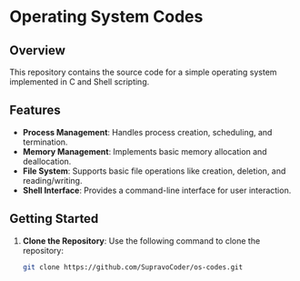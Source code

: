 # Operating System Codes

## Overview
This repository contains the source code for a simple operating system implemented in C and Shell scripting.

## Features
- **Process Management**: Handles process creation, scheduling, and termination.
- **Memory Management**: Implements basic memory allocation and deallocation.
- **File System**: Supports basic file operations like creation, deletion, and reading/writing.
- **Shell Interface**: Provides a command-line interface for user interaction.

## Getting Started
1. **Clone the Repository**: Use the following command to clone the repository:
   ```sh
   git clone https://github.com/SupravoCoder/os-codes.git
